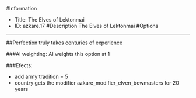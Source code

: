 #Information
 - Title: The Elves of Lektonmai
 - ID: azkare.17
#Description
The Elves of Lektonmai
#Options

___
##Perfection truly takes centuries of experience

###AI weighting:
AI weights this option at 1


###Efects:<ul><li>add army tradition = 5</li><li>country gets the modifier azkare_modifier_elven_bowmasters for 20 years</li></ul>
